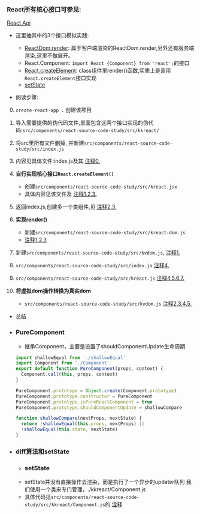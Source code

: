 ### **React所有核心接口可参见:**
[React Api](https://github.com/facebook/react/blob/master/packages/react/index.js)
+ 这里抽其中的3个接口模拟实践: 
    + [ReactDom.render](https://github.com/facebook/react/blob/master/packages/react-dom/src/client/ReactDOM.js): 属于客户端渲染的ReactDom.render,另外还有服务端渲染,这里不做展开。
    + React.Component: `import React {Component} from 'react';`的接口
    + [React.createElement](https://github.com/facebook/react/blob/master/packages/react-dom/src/client/ReactDOMComponent.js): class组件里render()函数,实质上是调用`React.createElement`接口实现
    + [setState]()

+ 阅读步骤:
0. `create-react-app .` 创建该项目

1. 导入需要提供的伪代码文件,里面包含这两个接口实现的伪代码:`src/components/react-source-code-study/src/kkreact/`

2. 将src里所有文件删掉, 并新建`src/components/react-source-code-study/src/index.js`

3. 内容见具体文件:index.js及其
[注释0.](https://github.com/ys558/react-kaikeba/blob/master/src/components/react-source-code-study/src/index.js)

4. **自行实现核心接口`React.createElement()`**
    + 创建`src/components/react-source-code-study/src/kreact.jsx`
    + 具体内容见该文件及
    [注释1.2.3.](https://github.com/ys558/react-kaikeba/blob/master/src/components/react-source-code-study/src/kreact.js)

5. 返回index.js,创建多一个类组件,见
[注释2.3.](https://github.com/ys558/react-kaikeba/blob/master/src/components/react-source-code-study/src/index.js)

6. **实现render()**
    + 新建`src/components/react-source-code-study/src/kreact-dom.js`
    + [注释1.2.3](https://github.com/ys558/react-kaikeba/blob/master/src/components/react-source-code-study/src/kreact-dom.js)

7. 新建`src/components/react-source-code-study/src/kvdom.js`,
[注释1.](https://github.com/ys558/react-kaikeba/blob/master/src/components/react-source-code-study/src/kvdom.js)

8. `src/components/react-source-code-study/src/index.js`
[注释4.](https://github.com/ys558/react-kaikeba/blob/master/src/components/react-source-code-study/src/index.js)

9. `src/components/react-source-code-study/src/kreact.js`
[注释4.5.6.7.](https://github.com/ys558/react-kaikeba/blob/master/src/components/react-source-code-study/src/kreact.js)

10. **将虚拟dom操作转换为真实dom**
    + `src/components/react-source-code-study/src/kvdom.js`
[注释2.3.4.5.](https://github.com/ys558/react-kaikeba/blob/master/src/components/react-source-code-study/src/kvdom.js)

+ 总结



+ ### **PureComponent**
    + 继承Component，主要是设置了shouldComponentUpdate生命周期
  ```jsx
  import shallowEqual from './shallowEqual'
  import Component from './Component'
  export default function PureComponent(props, context) {
    Component.call(this, props, context)
  }

  PureComponent.prototype = Object.create(Component.prototype)
  PureComponent.prototype.constructor = PureComponent
  PureComponent.prototype.isPureReactComponent = true
  PureComponent.prototype.shouldComponentUpdate = shallowCompare

  function shallowCompare(nextProps, nextState) {
    return !shallowEqual(this.props, nextProps) ||
    !shallowEqual(this.state, nextState)
  }
  ```

+ ### **diff算法和setState**
    + ### **setState**
    + setState并没有直接操作去渲染，而是执行了一个异步的updater队列 我们使用一个类来专门管理，./kkreact/Component.js
    + 具体代码见`src/components/react-source-code-study/src/kkreact/Component.js`的
    [注释](https://github.com/ys558/react-kaikeba/blob/master/src/components/react-source-code-study/src/kkreact/Component.js)